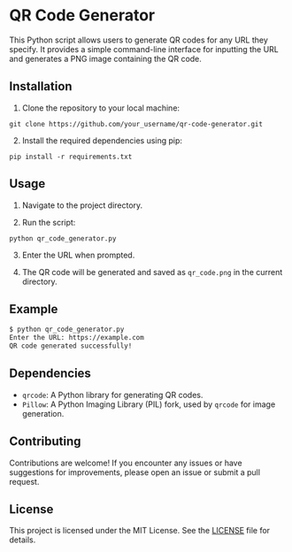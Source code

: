 # QR Code Generator

This Python script allows users to generate QR codes for any URL they specify. It provides a simple command-line interface for inputting the URL and generates a PNG image containing the QR code.

## Installation

1. Clone the repository to your local machine:

```
git clone https://github.com/your_username/qr-code-generator.git
```

2. Install the required dependencies using pip:

```
pip install -r requirements.txt
```

## Usage

1. Navigate to the project directory.

2. Run the script:

```
python qr_code_generator.py
```

3. Enter the URL when prompted.

4. The QR code will be generated and saved as `qr_code.png` in the current directory.

## Example

```bash
$ python qr_code_generator.py
Enter the URL: https://example.com
QR code generated successfully!
```

## Dependencies

- `qrcode`: A Python library for generating QR codes.
- `Pillow`: A Python Imaging Library (PIL) fork, used by `qrcode` for image generation.

## Contributing

Contributions are welcome! If you encounter any issues or have suggestions for improvements, please open an issue or submit a pull request.

## License

This project is licensed under the MIT License. See the [LICENSE](LICENSE) file for details.
